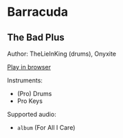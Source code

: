# Barracuda

## The Bad Plus

Author: TheLieInKing (drums), Onyxite

[Play in browser](http://pages.cs.wisc.edu/~tolly/customs/jazz-pack-2/barracuda)

Instruments:

  * (Pro) Drums
  * Pro Keys

Supported audio:

  * `album` (For All I Care)

